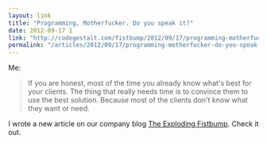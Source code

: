 ```yaml
---
layout: link
title: "Programming, Motherfucker. Do you speak it?"
date: 2012-09-17 1
link: "http://codegestalt.com/fistbump/2012/09/17/programming-motherfucker"
permalink: "/articles/2012/09/17/programming-motherfucker-do-you-speak-it.html"
---
```


Me:

> If you are honest, most of the time you already know what's best for your clients. 
> The thing that really needs time is to convince them to use the best solution. 
> Because most of the clients don't know what they want or need.

I wrote a new article on our company blog [The Exploding Fistbump](http://codegestalt.com/fistbump/2012/09/17/programming-motherfucker).
Check it out.
